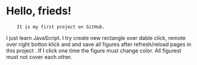 # Hello, frieds!

		It is my first project on GitHub.
 I just learn JavaScript. I try create new rectangle over dable click, remote over right botton klick and and save all figures after refresh/reload pages in this project . If I click one time the figure must change color. All figurest must not cover each other.
